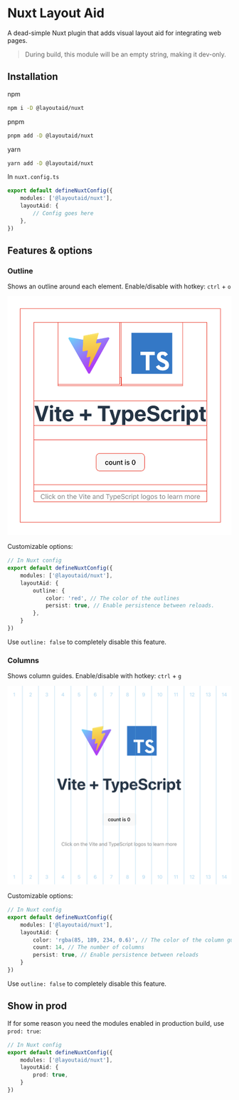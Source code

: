 # Nuxt Layout Aid

A dead-simple Nuxt plugin that adds visual layout aid for integrating web pages.

> During build, this module will be an empty string, making it dev-only.

## Installation

npm

```bash
npm i -D @layoutaid/nuxt
```

pnpm

```bash
pnpm add -D @layoutaid/nuxt
```

yarn

```bash
yarn add -D @layoutaid/nuxt
```

In `nuxt.config.ts`

```typescript
export default defineNuxtConfig({
    modules: ['@layoutaid/nuxt'],
    layoutAid: {
        // Config goes here
    },
})
```

## Features & options

### Outline

Shows an outline around each element. Enable/disable with hotkey: `ctrl` + `o`

![Outline demo](../../.github/assets/outline.png)

Customizable options:

```typescript
// In Nuxt config
export default defineNuxtConfig({
    modules: ['@layoutaid/nuxt'],
    layoutAid: {
        outline: {
            color: 'red', // The color of the outlines
            persist: true, // Enable persistence between reloads.
        },
    }
})
```
Use `outline: false` to completely disable this feature.

### Columns

Shows column guides. Enable/disable with hotkey: `ctrl` + `g`

![Columns demo](../../.github/assets/columns.png)

Customizable options:

```typescript
// In Nuxt config
export default defineNuxtConfig({
    modules: ['@layoutaid/nuxt'],
    layoutAid: {
        color: 'rgba(85, 189, 234, 0.6)', // The color of the column guides
        count: 14, // The number of columns
        persist: true, // Enable persistence between reloads
    }
})
```
Use `outline: false` to completely disable this feature.

## Show in prod

If for some reason you need the modules enabled in production build, use `prod: true`:

```typescript
// In Nuxt config
export default defineNuxtConfig({
    modules: ['@layoutaid/nuxt'],
    layoutAid: {
        prod: true,
    }
})
```
